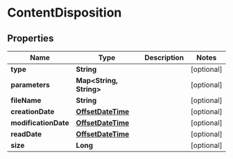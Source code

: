 
# ContentDisposition

## Properties
Name | Type | Description | Notes
------------ | ------------- | ------------- | -------------
**type** | **String** |  |  [optional]
**parameters** | **Map&lt;String, String&gt;** |  |  [optional]
**fileName** | **String** |  |  [optional]
**creationDate** | [**OffsetDateTime**](OffsetDateTime.md) |  |  [optional]
**modificationDate** | [**OffsetDateTime**](OffsetDateTime.md) |  |  [optional]
**readDate** | [**OffsetDateTime**](OffsetDateTime.md) |  |  [optional]
**size** | **Long** |  |  [optional]



